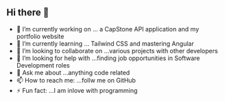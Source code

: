 ## Hi there 👋



- 🔭 I’m currently working on ... a CapStone API application and my portfolio website
- 🌱 I’m currently learning ... Tailwind CSS and mastering Angular
- 👯 I’m looking to collaborate on ...various projects with other developers
- 🤔 I’m looking for help with ...finding job opportunities in Software Development roles
- 💬 Ask me about ...anything code related
- 📫 How to reach me: ...follw me on GitHub
- ⚡ Fun fact: ...I am inlove with programming
